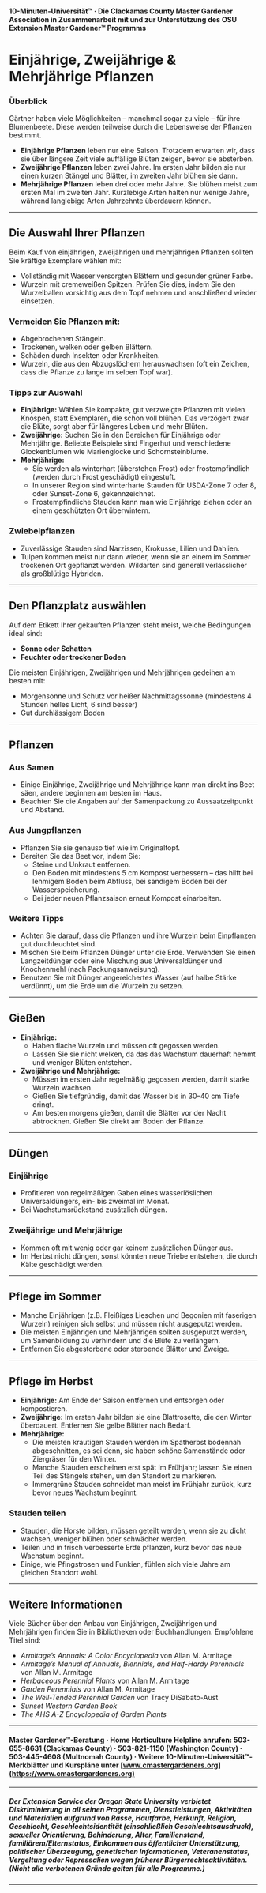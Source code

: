 #### 10-Minuten-Universität™ · Die Clackamas County Master Gardener Association in Zusammenarbeit mit und zur Unterstützung des OSU Extension Master Gardener™ Programms

# Einjährige, Zweijährige & Mehrjährige Pflanzen

### Überblick

Gärtner haben viele Möglichkeiten – manchmal sogar zu viele – für ihre Blumenbeete. Diese werden teilweise durch die Lebensweise der Pflanzen bestimmt.

- **Einjährige Pflanzen** leben nur eine Saison. Trotzdem erwarten wir, dass sie über längere Zeit viele auffällige Blüten zeigen, bevor sie absterben.
- **Zweijährige Pflanzen** leben zwei Jahre. Im ersten Jahr bilden sie nur einen kurzen Stängel und Blätter, im zweiten Jahr blühen sie dann.
- **Mehrjährige Pflanzen** leben drei oder mehr Jahre. Sie blühen meist zum ersten Mal im zweiten Jahr. Kurzlebige Arten halten nur wenige Jahre, während langlebige Arten Jahrzehnte überdauern können.

---

## Die Auswahl Ihrer Pflanzen

Beim Kauf von einjährigen, zweijährigen und mehrjährigen Pflanzen sollten Sie kräftige Exemplare wählen mit:

- Vollständig mit Wasser versorgten Blättern und gesunder grüner Farbe.
- Wurzeln mit cremeweißen Spitzen. Prüfen Sie dies, indem Sie den Wurzelballen vorsichtig aus dem Topf nehmen und anschließend wieder einsetzen.

### Vermeiden Sie Pflanzen mit:

- Abgebrochenen Stängeln.
- Trockenen, welken oder gelben Blättern.
- Schäden durch Insekten oder Krankheiten.
- Wurzeln, die aus den Abzugslöchern herauswachsen (oft ein Zeichen, dass die Pflanze zu lange im selben Topf war).

### Tipps zur Auswahl

- **Einjährige:** Wählen Sie kompakte, gut verzweigte Pflanzen mit vielen Knospen, statt Exemplaren, die schon voll blühen. Das verzögert zwar die Blüte, sorgt aber für längeres Leben und mehr Blüten.
- **Zweijährige:** Suchen Sie in den Bereichen für Einjährige oder Mehrjährige. Beliebte Beispiele sind Fingerhut und verschiedene Glockenblumen wie Marienglocke und Schornsteinblume.
- **Mehrjährige:**
  - Sie werden als winterhart (überstehen Frost) oder frostempfindlich (werden durch Frost geschädigt) eingestuft.
  - In unserer Region sind winterharte Stauden für USDA-Zone 7 oder 8, oder Sunset-Zone 6, gekennzeichnet.
  - Frostempfindliche Stauden kann man wie Einjährige ziehen oder an einem geschützten Ort überwintern.

### Zwiebelpflanzen

- Zuverlässige Stauden sind Narzissen, Krokusse, Lilien und Dahlien.
- Tulpen kommen meist nur dann wieder, wenn sie an einem im Sommer trockenen Ort gepflanzt werden. Wildarten sind generell verlässlicher als großblütige Hybriden.

---

## Den Pflanzplatz auswählen

Auf dem Etikett Ihrer gekauften Pflanzen steht meist, welche Bedingungen ideal sind:

- **Sonne oder Schatten**
- **Feuchter oder trockener Boden**

Die meisten Einjährigen, Zweijährigen und Mehrjährigen gedeihen am besten mit:

- Morgensonne und Schutz vor heißer Nachmittagssonne (mindestens 4 Stunden helles Licht, 6 sind besser)
- Gut durchlässigem Boden

---

## Pflanzen

### Aus Samen

- Einige Einjährige, Zweijährige und Mehrjährige kann man direkt ins Beet säen, andere beginnen am besten im Haus.
- Beachten Sie die Angaben auf der Samenpackung zu Aussaatzeitpunkt und Abstand.

### Aus Jungpflanzen

- Pflanzen Sie sie genauso tief wie im Originaltopf.
- Bereiten Sie das Beet vor, indem Sie:
  - Steine und Unkraut entfernen.
  - Den Boden mit mindestens 5 cm Kompost verbessern – das hilft bei lehmigem Boden beim Abfluss, bei sandigem Boden bei der Wasserspeicherung.
  - Bei jeder neuen Pflanzsaison erneut Kompost einarbeiten.

### Weitere Tipps

- Achten Sie darauf, dass die Pflanzen und ihre Wurzeln beim Einpflanzen gut durchfeuchtet sind.
- Mischen Sie beim Pflanzen Dünger unter die Erde. Verwenden Sie einen Langzeitdünger oder eine Mischung aus Universaldünger und Knochenmehl (nach Packungsanweisung).
- Benutzen Sie mit Dünger angereichertes Wasser (auf halbe Stärke verdünnt), um die Erde um die Wurzeln zu setzen.

---

## Gießen

- **Einjährige:**
  - Haben flache Wurzeln und müssen oft gegossen werden.
  - Lassen Sie sie nicht welken, da das das Wachstum dauerhaft hemmt und weniger Blüten entstehen.
- **Zweijährige und Mehrjährige:**
  - Müssen im ersten Jahr regelmäßig gegossen werden, damit starke Wurzeln wachsen.
  - Gießen Sie tiefgründig, damit das Wasser bis in 30–40 cm Tiefe dringt.
  - Am besten morgens gießen, damit die Blätter vor der Nacht abtrocknen. Gießen Sie direkt am Boden der Pflanze.

---

## Düngen

### Einjährige

- Profitieren von regelmäßigen Gaben eines wasserlöslichen Universaldüngers, ein- bis zweimal im Monat.
- Bei Wachstumsrückstand zusätzlich düngen.

### Zweijährige und Mehrjährige

- Kommen oft mit wenig oder gar keinem zusätzlichen Dünger aus.
- Im Herbst nicht düngen, sonst könnten neue Triebe entstehen, die durch Kälte geschädigt werden.

---

## Pflege im Sommer

- Manche Einjährigen (z.B. Fleißiges Lieschen und Begonien mit faserigen Wurzeln) reinigen sich selbst und müssen nicht ausgeputzt werden.
- Die meisten Einjährigen und Mehrjährigen sollten ausgeputzt werden, um Samenbildung zu verhindern und die Blüte zu verlängern.
- Entfernen Sie abgestorbene oder sterbende Blätter und Zweige.

---

## Pflege im Herbst

- **Einjährige:** Am Ende der Saison entfernen und entsorgen oder kompostieren.
- **Zweijährige:** Im ersten Jahr bilden sie eine Blattrosette, die den Winter überdauert. Entfernen Sie gelbe Blätter nach Bedarf.
- **Mehrjährige:**
  - Die meisten krautigen Stauden werden im Spätherbst bodennah abgeschnitten, es sei denn, sie haben schöne Samenstände oder Ziergräser für den Winter.
  - Manche Stauden erscheinen erst spät im Frühjahr; lassen Sie einen Teil des Stängels stehen, um den Standort zu markieren.
  - Immergrüne Stauden schneidet man meist im Frühjahr zurück, kurz bevor neues Wachstum beginnt.

### Stauden teilen

- Stauden, die Horste bilden, müssen geteilt werden, wenn sie zu dicht wachsen, weniger blühen oder schwächer werden.
- Teilen und in frisch verbesserte Erde pflanzen, kurz bevor das neue Wachstum beginnt.
- Einige, wie Pfingstrosen und Funkien, fühlen sich viele Jahre am gleichen Standort wohl.

---

## Weitere Informationen

Viele Bücher über den Anbau von Einjährigen, Zweijährigen und Mehrjährigen finden Sie in Bibliotheken oder Buchhandlungen. Empfohlene Titel sind:

- *Armitage’s Annuals: A Color Encyclopedia* von Allan M. Armitage
- *Armitage’s Manual of Annuals, Biennials, and Half-Hardy Perennials* von Allan M. Armitage
- *Herbaceous Perennial Plants* von Allan M. Armitage
- *Garden Perennials* von Allan M. Armitage
- *The Well-Tended Perennial Garden* von Tracy DiSabato-Aust
- *Sunset Western Garden Book*
- *The AHS A-Z Encyclopedia of Garden Plants*

---

#### Master Gardener™-Beratung · Home Horticulture Helpline anrufen: 503-655-8631 (Clackamas County) · 503-821-1150 (Washington County) · 503-445-4608 (Multnomah County) · Weitere 10-Minuten-Universität™-Merkblätter und Kurspläne unter [www.cmastergardeners.org](https://www.cmastergardeners.org)

---

##### Der Extension Service der Oregon State University verbietet Diskriminierung in all seinen Programmen, Dienstleistungen, Aktivitäten und Materialien aufgrund von Rasse, Hautfarbe, Herkunft, Religion, Geschlecht, Geschlechtsidentität (einschließlich Geschlechtsausdruck), sexueller Orientierung, Behinderung, Alter, Familienstand, familiärem/Elternstatus, Einkommen aus öffentlicher Unterstützung, politischer Überzeugung, genetischen Informationen, Veteranenstatus, Vergeltung oder Repressalien wegen früherer Bürgerrechtsaktivitäten. (Nicht alle verbotenen Gründe gelten für alle Programme.)
---